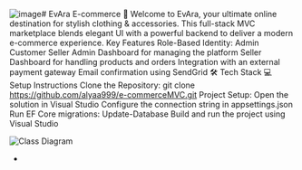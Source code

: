 ![image](https://github.com/user-attachments/assets/18c680e6-eb59-4bc7-92e9-c7da76974937)# EvAra E-commerce 🛒
Welcome to EvAra, your ultimate online destination for stylish clothing & accessories. This full-stack MVC marketplace blends elegant UI with a powerful backend to deliver a modern e-commerce experience.
Key Features
Role-Based Identity: 
Admin
Customer
Seller
Admin Dashboard for managing the platform
Seller Dashboard for handling products and orders
Integration with an external payment gateway
Email confirmation using SendGrid
🛠 Tech Stack
💻 Setup Instructions
Clone the Repository:
git clone https://github.com/alyaa999/e-commerceMVC.git 
Project Setup:
Open the solution in Visual Studio
Configure the connection string in appsettings.json
Run EF Core migrations: Update-Database 
Build and run the project using Visual Studio

![Class Diagram](https://drive.google.com/uc?id=1t37L5lP57LHU8OGAj8-2wGhAHWyVdMaD)

-
